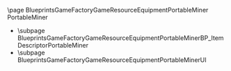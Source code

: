 \page BlueprintsGameFactoryGameResourceEquipmentPortableMiner PortableMiner
- \subpage BlueprintsGameFactoryGameResourceEquipmentPortableMinerBP_ItemDescriptorPortableMiner
- \subpage BlueprintsGameFactoryGameResourceEquipmentPortableMinerUI
